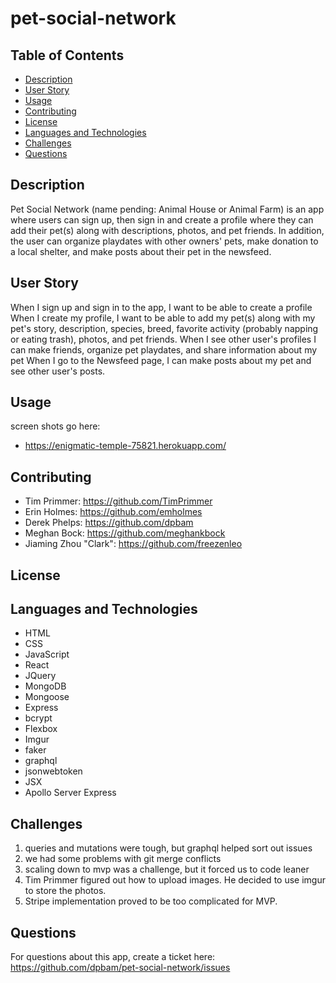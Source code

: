 # pet-social-network

## Table of Contents

- [Description](#description)
- [User Story](#userstory)
- [Usage](#usage)
- [Contributing](#contributing)
- [License](#license)
- [Languages and Technologies](#languagesandtech)
- [Challenges](#challenges)
- [Questions](#questions)

## Description

Pet Social Network (name pending: Animal House or Animal Farm) is an app where users can sign up, then sign in and create a profile where they can add their pet(s) along with descriptions, photos, and pet friends. In addition, the user can organize playdates with other owners' pets, make donation to a local shelter, and make posts about their pet in the newsfeed.

## User Story

When I sign up and sign in to the app, I want to be able to create a profile
When I create my profile, I want to be able to add my pet(s) along with my pet's story, description, species, breed, favorite activity (probably napping or eating trash), photos, and pet friends.
When I see other user's profiles I can make friends, organize pet playdates, and share information about my pet
When I go to the Newsfeed page, I can make posts about my pet and see other user's posts.

## Usage

screen shots go here:

- https://enigmatic-temple-75821.herokuapp.com/

## Contributing

- Tim Primmer: https://github.com/TimPrimmer
- Erin Holmes: https://github.com/emholmes
- Derek Phelps: https://github.com/dpbam
- Meghan Bock: https://github.com/meghankbock
- Jiaming Zhou "Clark": https://github.com/freezenleo

## License

## Languages and Technologies

- HTML
- CSS
- JavaScript
- React
- JQuery
- MongoDB
- Mongoose
- Express
- bcrypt
- Flexbox
- Imgur
- faker
- graphql
- jsonwebtoken
- JSX
- Apollo Server Express

## Challenges

1. queries and mutations were tough, but graphql helped sort out issues
2. we had some problems with git merge conflicts
3. scaling down to mvp was a challenge, but it forced us to code leaner
4. Tim Primmer figured out how to upload images. He decided to use imgur to store the photos.
5. Stripe implementation proved to be too complicated for MVP.

## Questions

For questions about this app, create a ticket here: https://github.com/dpbam/pet-social-network/issues
